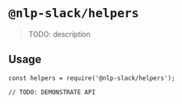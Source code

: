 # `@nlp-slack/helpers`

> TODO: description

## Usage

```
const helpers = require('@nlp-slack/helpers');

// TODO: DEMONSTRATE API
```

